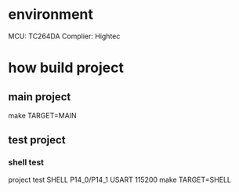 # environment

MCU: TC264DA
Complier: Hightec

# how build project

## main project

make TARGET=MAIN 

## test project

### shell test

project test SHELL
P14_0/P14_1     USART   115200
make TARGET=SHELL